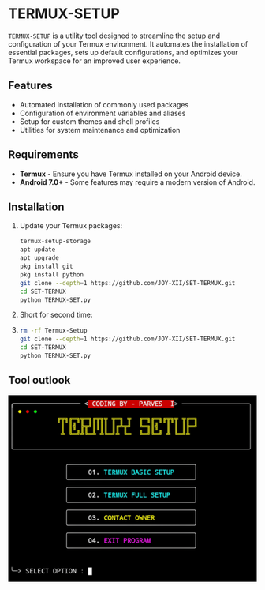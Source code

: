 # TERMUX-SETUP

`TERMUX-SETUP` is a utility tool designed to streamline the setup and configuration of your Termux environment. It automates the installation of essential packages, sets up default configurations, and optimizes your Termux workspace for an improved user experience.

## Features

- Automated installation of commonly used packages
- Configuration of environment variables and aliases
- Setup for custom themes and shell profiles
- Utilities for system maintenance and optimization

## Requirements

- **Termux** - Ensure you have Termux installed on your Android device.
- **Android 7.0+** - Some features may require a modern version of Android.

## Installation

1. Update your Termux packages:
   ```bash
   termux-setup-storage
   apt update
   apt upgrade
   pkg install git
   pkg install python
   git clone --depth=1 https://github.com/JOY-XII/SET-TERMUX.git
   cd SET-TERMUX
   python TERMUX-SET.py
   ```
 2. Short for second time:
 3. ````bash
    rm -rf Termux-Setup
    git clone --depth=1 https://github.com/JOY-XII/SET-TERMUX.git
    cd SET-TERMUX
    python TERMUX-SET.py
    ````
## Tool outlook 
![Screenshot of the Script](Picsart_24-11-08_10-04-44-683.jpg)
